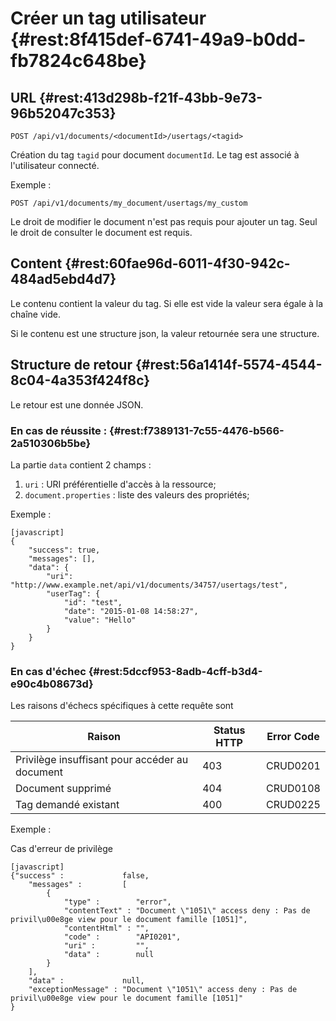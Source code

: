 # Créer un tag utilisateur {#rest:8f415def-6741-49a9-b0dd-fb7824c648be}
## URL  {#rest:413d298b-f21f-43bb-9e73-96b52047c353}

    POST /api/v1/documents/<documentId>/usertags/<tagid>

Création du tag `tagid` pour document `documentId`.
Le tag est associé à l'utilisateur connecté.

Exemple :

    POST /api/v1/documents/my_document/usertags/my_custom

Le droit de modifier le document n'est pas requis pour ajouter un tag. Seul le
droit de consulter le document est requis.

## Content  {#rest:60fae96d-6011-4f30-942c-484ad5ebd4d7}

Le contenu contient la valeur du tag.
Si elle est vide la valeur sera égale à la chaîne vide.

Si le contenu est une structure json, la valeur retournée sera une structure.

## Structure de retour  {#rest:56a1414f-5574-4544-8c04-4a353f424f8c}

Le retour est une donnée JSON.

### En cas de réussite :  {#rest:f7389131-7c55-4476-b566-2a510306b5be}

La partie `data` contient 2 champs :

1.  `uri` : URI préférentielle d'accès à la ressource;
1.  `document.properties` : liste des valeurs des propriétés;

Exemple :

    [javascript]
    {
        "success": true,
        "messages": [],
        "data": {
            "uri": "http://www.example.net/api/v1/documents/34757/usertags/test",
            "userTag": {
                "id": "test",
                "date": "2015-01-08 14:58:27",
                "value": "Hello"
            }
        }
    }




### En cas d'échec  {#rest:5dccf953-8adb-4cff-b3d4-e90c4b08673d}

Les raisons d'échecs spécifiques à cette requête sont 

|                     Raison                     | Status HTTP | Error Code |
| ---------------------------------------------- | ----------- | ---------- |
| Privilège insuffisant pour accéder au document |         403 | CRUD0201   |
| Document supprimé                              |         404 | CRUD0108   |
| Tag demandé existant                           |         400 | CRUD0225   |

Exemple : 

Cas d'erreur de privilège

    [javascript]
    {"success" :             false,
        "messages" :         [
            {
                "type" :        "error",
                "contentText" : "Document \"1051\" access deny : Pas de privil\u00e8ge view pour le document famille [1051]",
                "contentHtml" : "",
                "code" :        "API0201",
                "uri" :         "",
                "data" :        null
            }
        ],
        "data" :             null,
        "exceptionMessage" : "Document \"1051\" access deny : Pas de privil\u00e8ge view pour le document famille [1051]"
    }

